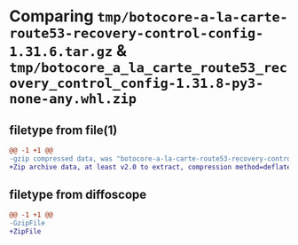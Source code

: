 # Comparing `tmp/botocore-a-la-carte-route53-recovery-control-config-1.31.6.tar.gz` & `tmp/botocore_a_la_carte_route53_recovery_control_config-1.31.8-py3-none-any.whl.zip`

## filetype from file(1)

```diff
@@ -1 +1 @@
-gzip compressed data, was "botocore-a-la-carte-route53-recovery-control-config-1.31.6.tar", last modified: Thu Jul 20 01:20:41 2023, max compression
+Zip archive data, at least v2.0 to extract, compression method=deflate
```

## filetype from diffoscope

```diff
@@ -1 +1 @@
-GzipFile
+ZipFile
```

